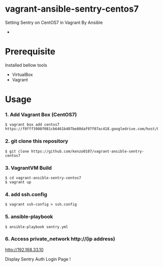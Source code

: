 # vagrant-ansible-sentry-centos7
Setting Sentry on CentOS7 in Vagrant By Ansible

-

# Prerequisite

Installed bellow tools

- VirtualBox
- Vagrant


# Usage

### 1. Add Vagrant Box (CentOS7)

```
$ vagrant box add centos7 https://f0fff3908f081cb6461b407be80daf97f07ac418.googledrive.com/host/0BwtuV7VyVTSkUG1PM3pCeDJ4dVE/centos7.box
```

### 2. git clone this repository

```
$ git clone https://github.com/kenzo0107/vagrant-ansible-sentry-centos7
```

### 3. VagrantVM Build

```
$ cd vagrant-ansible-sentry-centos7
$ vagrant up
```

### 4. add ssh.config

```
$ vagrant ssh-config > ssh.config
```

### 5. ansible-playbook 

```
$ ansible-playbook sentry.yml
```

### 6. Access private_network http://(ip address)

http://192.168.33.10

Display Sentry Auth Login Page !


